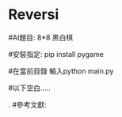 # Reversi
#AI題目:  8*8 黑白棋

#安裝指定: pip install pygame


#在當前目錄 輸入python main.py

#以下空白.....

.
#參考文獻:
